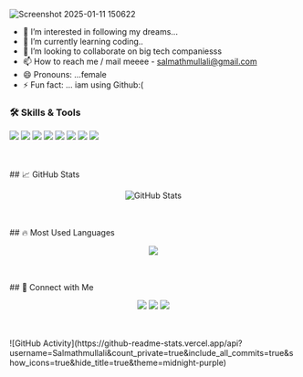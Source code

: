 ![Screenshot 2025-01-11 150622](https://github.com/user-attachments/assets/eaa65bdd-8cc6-4883-8dbe-d6eb15c26bd0)


- 👀 I’m interested in following my dreams...
- 🌱 I’m currently learning coding..
- 💞️ I’m looking to collaborate on big tech companiesss
- 📫 How to reach me / mail meeee - salmathmullali@gmail.com
- 😄 Pronouns: ...female
- ⚡ Fun fact: ... iam using Github:(



### 🛠️ Skills & Tools
<p align="left">
  <img src="https://img.shields.io/badge/Python-3776AB?style=for-the-badge&logo=python&logoColor=white"/>
  <img src="https://img.shields.io/badge/Django-092E20?style=for-the-badge&logo=django&logoColor=white"/>
  <img src="https://img.shields.io/badge/HTML5-E34F26?style=for-the-badge&logo=html5&logoColor=white"/>
  <img src="https://img.shields.io/badge/CSS3-1572B6?style=for-the-badge&logo=css3&logoColor=white"/>
  <img src="https://img.shields.io/badge/JavaScript-F7DF1E?style=for-the-badge&logo=javascript&logoColor=black"/>
  <img src="https://img.shields.io/badge/ES6-yellow?style=for-the-badge"/>
  <img src="https://img.shields.io/badge/Git-E44C30?style=for-the-badge&logo=git&logoColor=white"/>
  <img src="https://img.shields.io/badge/GitHub-181717?style=for-the-badge&logo=github&logoColor=white"/>
</p>
<br><br>
## 📈 GitHub Stats
<p align="center">
  <img src="https://github-readme-stats.vercel.app/api?username=Salmathmullali&show_icons=true&theme=radical" alt="GitHub Stats"/>
</p><br><br>
## 🔥 Most Used Languages
<p align="center">
  <img src="https://github-readme-stats.vercel.app/api/top-langs/?username=Salmathmullali&layout=compact&theme=radical"/>
</p><br><br>
## 🤝 Connect with Me

<p align="center">
  <a href="https://linkedin.com/in/your-link"><img src="https://img.shields.io/badge/LinkedIn-blue?style=for-the-badge&logo=linkedin&logoColor=white" /></a>
  <a href="https://your-portfolio-link.com"><img src="https://img.shields.io/badge/My Portfolio-181717?style=for-the-badge&logo=github&logoColor=white"/></a>
  <a href="#"><img src="https://img.shields.io/badge/Click Here-FF6F61?style=for-the-badge"/></a>
</p><br><br>
![GitHub Activity](https://github-readme-stats.vercel.app/api?username=Salmathmullali&count_private=true&include_all_commits=true&show_icons=true&hide_title=true&theme=midnight-purple)
<br><br>


<!---
Salmathmullali/Salmathmullali is a ✨ special ✨ repository because its `README.md` (this file) appears on your GitHub profile.
You can click the Preview link to take a look at your changes.
--->
